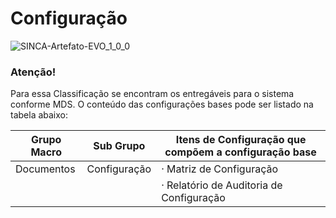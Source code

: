 Configuração
==========================
![SINCA-Artefato-EVO_1_0_0](http://git.mj.gov.br/CGTI/SINCA/uploads/38469dc81c640efcd558f1d83b2306b5/SINCA-Artefato-EVO_1_0_0.png)

### Atenção!

Para essa Classificação se encontram os entregáveis para o sistema conforme MDS. O conteúdo das configurações bases pode ser listado na tabela abaixo:

| Grupo Macro | Sub Grupo | Itens de Configuração que compõem a configuração base |
|-------------|---------------------------|-------------------------------------------------------|
| Documentos| Configuração | · Matriz de Configuração |
| | | · Relatório de Auditoria de Configuração |